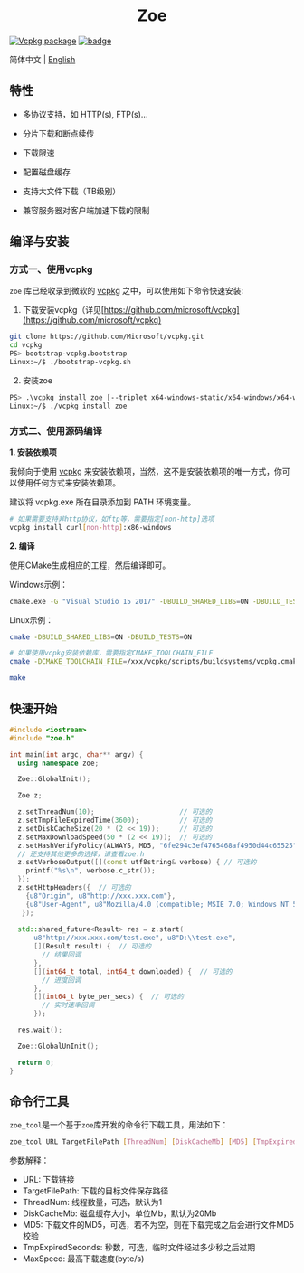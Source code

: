 <h1 align="center">Zoe</h1>

[![Vcpkg package](https://img.shields.io/badge/Vcpkg-package-blueviolet)](https://github.com/microsoft/vcpkg/tree/master/ports/zoe)
[![badge](https://img.shields.io/badge/license-GUN-blue)](https://github.com/winsoft666/zoe/blob/master/LICENSE)

简体中文 | [ English](README.md)

## 特性

- 多协议支持，如 HTTP(s), FTP(s)...
  
- 分片下载和断点续传
  
- 下载限速

- 配置磁盘缓存

- 支持大文件下载（TB级别）

- 兼容服务器对客户端加速下载的限制

## 编译与安装

### 方式一、使用vcpkg

`zoe` 库已经收录到微软的 [vcpkg](https://github.com/microsoft/vcpkg/tree/master/ports/zoe) 之中，可以使用如下命令快速安装:

1. 下载安装vcpkg（详见[https://github.com/microsoft/vcpkg](https://github.com/microsoft/vcpkg)

```bash
git clone https://github.com/Microsoft/vcpkg.git
cd vcpkg
PS> bootstrap-vcpkg.bootstrap
Linux:~/$ ./bootstrap-vcpkg.sh
```

2. 安装zoe

```bash
PS> .\vcpkg install zoe [--triplet x64-windows-static/x64-windows/x64-windows-static-md and etc...]
Linux:~/$ ./vcpkg install zoe
```

### 方式二、使用源码编译

**1. 安装依赖项**

我倾向于使用 [vcpkg](https://github.com/microsoft/vcpkg) 来安装依赖项，当然，这不是安装依赖项的唯一方式，你可以使用任何方式来安装依赖项。

建议将 vcpkg.exe 所在目录添加到 PATH 环境变量。

```bash
# 如果需要支持非http协议，如ftp等，需要指定[non-http]选项
vcpkg install curl[non-http]:x86-windows
```


**2. 编译**

使用CMake生成相应的工程，然后编译即可。

Windows示例：

```bash
cmake.exe -G "Visual Studio 15 2017" -DBUILD_SHARED_LIBS=ON -DBUILD_TESTS=ON -S %~dp0 -B %~dp0build
```

Linux示例：

```bash
cmake -DBUILD_SHARED_LIBS=ON -DBUILD_TESTS=ON

# 如果使用vcpkg安装依赖库，需要指定CMAKE_TOOLCHAIN_FILE
cmake -DCMAKE_TOOLCHAIN_FILE=/xxx/vcpkg/scripts/buildsystems/vcpkg.cmake -DVCPKG_TARGET_TRIPLET=x64-linux -DBUILD_SHARED_LIBS=ON -DBUILD_TESTS=ON

make
```

## 快速开始

```cpp
#include <iostream>
#include "zoe.h"

int main(int argc, char** argv) {
  using namespace zoe;

  Zoe::GlobalInit();

  Zoe z;

  z.setThreadNum(10);                     // 可选的
  z.setTmpFileExpiredTime(3600);          // 可选的
  z.setDiskCacheSize(20 * (2 << 19));     // 可选的
  z.setMaxDownloadSpeed(50 * (2 << 19));  // 可选的
  z.setHashVerifyPolicy(ALWAYS, MD5, "6fe294c3ef4765468af4950d44c65525"); // 可选的, 支持 MD5, CRC32, SHA256
  // 还支持其他更多的选择，请查看zoe.h
  z.setVerboseOutput([](const utf8string& verbose) { // 可选的
    printf("%s\n", verbose.c_str());
  });
  z.setHttpHeaders({  // 可选的
    {u8"Origin", u8"http://xxx.xxx.com"},
    {u8"User-Agent", u8"Mozilla/4.0 (compatible; MSIE 7.0; Windows NT 5.1)"}
   });
  
  std::shared_future<Result> res = z.start(
      u8"http://xxx.xxx.com/test.exe", u8"D:\\test.exe",
      [](Result result) {  // 可选的
        // 结果回调
      },
      [](int64_t total, int64_t downloaded) {  // 可选的
        // 进度回调
      },
      [](int64_t byte_per_secs) {  // 可选的
        // 实时速率回调
      });

  res.wait();

  Zoe::GlobalUnInit();

  return 0;
}
```

## 命令行工具
`zoe_tool`是一个基于`zoe`库开发的命令行下载工具，用法如下：

```bash
zoe_tool URL TargetFilePath [ThreadNum] [DiskCacheMb] [MD5] [TmpExpiredSeconds] [MaxSpeed]
```

参数解释：
- URL: 下载链接
- TargetFilePath: 下载的目标文件保存路径
- ThreadNum: 线程数量，可选，默认为1
- DiskCacheMb: 磁盘缓存大小，单位Mb，默认为20Mb
- MD5: 下载文件的MD5，可选，若不为空，则在下载完成之后会进行文件MD5校验
- TmpExpiredSeconds: 秒数，可选，临时文件经过多少秒之后过期
- MaxSpeed: 最高下载速度(byte/s)
